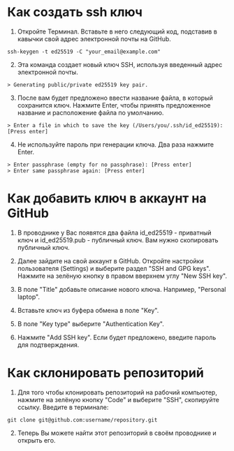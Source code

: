 # Как создать ssh ключ

1. Откройте Терминал. Вставьте в него следующий код, подставив в кавычки свой адрес электронной почты на GitHub.

```
ssh-keygen -t ed25519 -C "your_email@example.com"
```

2. Эта команда создает новый ключ SSH, используя введенный адрес электронной почты.

```
> Generating public/private ed25519 key pair.
```

3. После вам будет предложено ввести название файла, в который сохранится ключ. Нажмите Enter, чтобы принять предложенное название и расположение файла по умолчанию.

```
> Enter a file in which to save the key (/Users/you/.ssh/id_ed25519): [Press enter]
```

4. Не используйте пароль при генерации ключа. Два раза нажмите Enter.

```
> Enter passphrase (empty for no passphrase): [Press enter]
> Enter same passphrase again: [Press enter]
```

# Как добавить ключ в аккаунт на GitHub

1. В проводнике у Вас появятся два файла id_ed25519 - приватный ключ и id_ed25519.pub - публичный ключ. Вам нужно скопировать публичный ключ.

2. Далее зайдите на свой аккаунт в GitHub. Откройте настройки пользователя (Settings) и выберите раздел "SSH and GPG keys". Нажмите на зелёную кнопку в правом вверхнем углу "New SSH key".

3. В поле "Title" добавьте описание нового ключа. Например, "Personal laptop".
   
4. Вставьте ключ из буфера обмена в поле "Key".
   
5. В поле "Key type" выберите "Authentication Key".
   
6. Нажмите "Add SSH key". Если будет предложено, введите пароль для подтверждения.

# Как склонировать репозиторий

1. Для того чтобы клонировать репозиторий на рабочий компьютер, нажмите на зелёную кнопку "Code" и выберите "SSH", скопируйте ссылку. Введите в терминале:

```
git clone git@github.com:username/repository.git
```

2. Теперь Вы можете найти этот репозиторий в своём проводнике и открыть его.